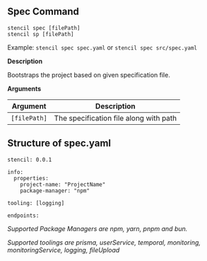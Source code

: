 ## Spec Command

```
stencil spec [filePath]
stencil sp [filePath]
```

Example: `stencil spec spec.yaml` or `stencil spec src/spec.yaml`

**Description**

Bootstraps the project based on given specification file.

**Arguments**

| Argument  |  Description |
|-----------|--------------|
|  `[filePath]`	 | The specification file along with path |

## Structure of spec.yaml
```
stencil: 0.0.1

info:
  properties:
    project-name: "ProjectName"
    package-manager: "npm" 
    
tooling: [logging]

endpoints:
```

*Supported Package Managers are npm, yarn, pnpm and bun.*

*Supported toolings are prisma, userService, temporal, monitoring, monitoringService, logging, fileUpload*


